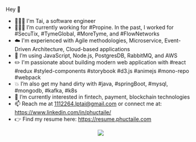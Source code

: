 Hey 👋
- 🙎🏻‍♂️ I'm Tai, a software engineer
- 👨🏻‍💻 I’m currently working for #Propine. In the past, I worked for #SecuTix, #TymeGlobal, #MoreTyme, and #FlowNetworks
- ☁️ I'm experienced with Agile methodologies, Microservice, Event-Driven Architecture, Cloud-based applications
- 🔭 I’m using JavaScript, Node.js, PostgresDB, RabbitMQ, and AWS
- ✏️ I'm passionate about building modern web application with #react #redux #styled-components #storybook #d3.js #animejs #mono-repo #webpack
- 💥 I’m also get my hand dirty with #java, #springBoot, #mysql, #mongodb, #kafka, #k8s
- 🌱 I’m currently interested in fintech, payment, blockchain technologies
- 📫 Reach me at 1112264.lptai@gmail.com or connect me at: https://www.linkedin.com/in/phuctaile/
- 👉 Find my resume here: https://resume.phuctaile.com
<p align="center">
    <img src="https://media2.giphy.com/media/JIX9t2j0ZTN9S/giphy.gif">
</p>
